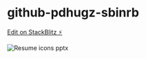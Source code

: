# github-pdhugz-sbinrb

[Edit on StackBlitz ⚡️](https://stackblitz.com/edit/github-pdhugz-sbinrb)


![Resume icons pptx](https://user-images.githubusercontent.com/17984781/214071244-b7770b9d-a5f5-4213-add1-ee34c74e0426.svg)
